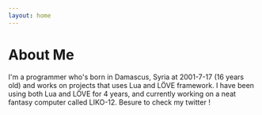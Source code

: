 ```yaml
---
layout: home
---
```

# About Me

I'm a programmer who's born in Damascus, Syria at 2001-7-17 (16 years old) and works on projects that uses Lua and LÖVE framework. 
I have been using both Lua and LÖVE for 4 years, and currently working on a neat fantasy computer called LIKO-12. 
Besure to check my twitter !